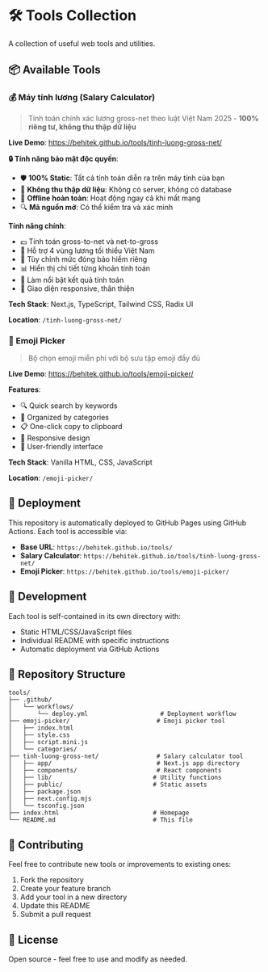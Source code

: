 # 🛠️ Tools Collection

A collection of useful web tools and utilities.

## 📦 Available Tools

### 💰 Máy tính lương (Salary Calculator)
> Tính toán chính xác lương gross-net theo luật Việt Nam 2025 - **100% riêng tư, không thu thập dữ liệu**

**Live Demo**: https://behitek.github.io/tools/tinh-luong-gross-net/

**🔒 Tính năng bảo mật độc quyền**:
- 🛡️ **100% Static**: Tất cả tính toán diễn ra trên máy tính của bạn
- 🚫 **Không thu thập dữ liệu**: Không có server, không có database
- 📱 **Offline hoàn toàn**: Hoạt động ngay cả khi mất mạng
- 🔍 **Mã nguồn mở**: Có thể kiểm tra và xác minh

**Tính năng chính**:
- 💵 Tính toán gross-to-net và net-to-gross
- 🏢 Hỗ trợ 4 vùng lương tối thiểu Việt Nam
- 🔧 Tùy chỉnh mức đóng bảo hiểm riêng
- 📊 Hiển thị chi tiết từng khoản tính toán
- 🎯 Làm nổi bật kết quả tính toán
- 📱 Giao diện responsive, thân thiện

**Tech Stack**: Next.js, TypeScript, Tailwind CSS, Radix UI

**Location**: `/tinh-luong-gross-net/`

### 🎯 Emoji Picker
> Bộ chọn emoji miễn phí với bộ sưu tập emoji đầy đủ

**Live Demo**: https://behitek.github.io/tools/emoji-picker/

**Features**:
- 🔍 Quick search by keywords
- 📂 Organized by categories
- 📋 One-click copy to clipboard
- 📱 Responsive design
- 🎨 User-friendly interface

**Tech Stack**: Vanilla HTML, CSS, JavaScript

**Location**: `/emoji-picker/`

## 🚀 Deployment

This repository is automatically deployed to GitHub Pages using GitHub Actions. Each tool is accessible via:

- **Base URL**: `https://behitek.github.io/tools/`
- **Salary Calculator**: `https://behitek.github.io/tools/tinh-luong-gross-net/`
- **Emoji Picker**: `https://behitek.github.io/tools/emoji-picker/`

## 🔧 Development

Each tool is self-contained in its own directory with:
- Static HTML/CSS/JavaScript files
- Individual README with specific instructions
- Automatic deployment via GitHub Actions

## 📁 Repository Structure

```
tools/
├── .github/
│   └── workflows/
│       └── deploy.yml                    # Deployment workflow
├── emoji-picker/                        # Emoji picker tool
│   ├── index.html
│   ├── style.css
│   ├── script.mini.js
│   └── categories/
├── tinh-luong-gross-net/                # Salary calculator tool
│   ├── app/                             # Next.js app directory
│   ├── components/                      # React components
│   ├── lib/                            # Utility functions
│   ├── public/                         # Static assets
│   ├── package.json
│   ├── next.config.mjs
│   └── tsconfig.json
├── index.html                          # Homepage
└── README.md                           # This file
```

## 🤝 Contributing

Feel free to contribute new tools or improvements to existing ones:

1. Fork the repository
2. Create your feature branch
3. Add your tool in a new directory
4. Update this README
5. Submit a pull request

## 📄 License

Open source - feel free to use and modify as needed.